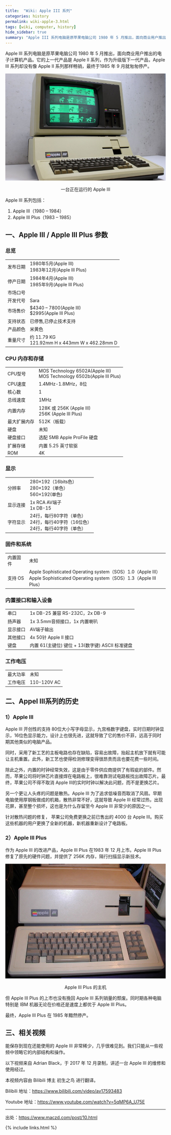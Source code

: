 ```yaml
---
title:  "Wiki: Apple III 系列"
categories: history
permalink: wiki-apple-3.html
tags: [wiki, computer, history]
hide_sidebar: true
summary: "Apple III 系列电脑是原苹果电脑公司 1980 年 5 月推出，面向商业用户推出的电子计算机产品。"
---
```


Apple III 系列电脑是原苹果电脑公司 1980 年 5 月推出，面向商业用户推出的电子计算机产品。它的上一代产品是 Apple II 系列，作为升级版下一代产品，Apple III 系列却没有像 Apple II 系列那样畅销，最终于1985 年 9 月就匆匆停产。

<div align="center">
    <a href="../images/dnbwg/wiki_apple_3_01.jpg">
        <img src="../images/dnbwg/wiki_apple_3_01.jpg" alt="一台正在运行的 Apple III"/>
    </a>
    <p>一台正在运行的 Apple III</p>
</div>

Apple III 系列包括：

 1. Apple III（1980 – 1984）
 2. Apple III Plus（1983 – 1985）

## 一、Apple III / Apple III Plus 参数

### 总览

|         |           |
|---------|-----------|
| 发布日期 | 1980年5月(Apple III) <br/> 1983年12月(Apple III Plus) |
| 停产日期 | 1984年4月(Apple III) <br/> 1985年9月(Apple III Plus) |
| 市场口号 | |
| 开发代号 | Sara |
| 市场售价 | $4340 – 7800(Apple III)  <br/> $2995(Apple III Plus) |
| 支持状态 | 已停售,已停止技术支持 |
| 产品颜色 | 米黄色 |
| 重量尺寸 | 约 11.79 KG <br/> 121.92mm H x 443mm W x 462.28mm D |

### CPU 内存和存储

|         |           |
|---------|-----------|
| CPU型号 | MOS Technology 6502A(Apple III) <br/> MOS Technology 6502b(Apple III Plus)
| CPU速度 | 1.4MHz-1.8MHz，8位
| 核心数 | 1
| 总线速度 | 1MHz
| 内置内存 | 128K 或 256K (Apple III) <br/> 256K (Apple III Plus)
| 最大扩展内存 | 512K（板载）
| 硬盘 | 未知
| 硬盘接口 | 选配 5MB Apple ProFile 硬盘
| 扩展存储 | 内置 5.25 英寸软驱
| ROM | 4K

### 显示

|         |           |
|---------|-----------|
| 分辨率 | 280×192（16bits色） <br/> 280×192（单色） <br/> 560×192(单色) |
| 显示连接 | 1x RCA AV端子 <br/> 1x DB-15 |
| 字符显示 | 24行，每行80字符（单色） <br/> 24行，每行40字符（16位色） <br/> 24行，每行40字符（单色） |

### 固件和系统

|         |           |
|---------|-----------|
| 内置固件 | 未知 |
| 支持 OS | Apple Sophisticated Operating system（SOS）1.0（Apple III） <br/> Apple Sophisticated Operating system（SOS）1.3（Apple III Plus） |

### 内置接口和输入设备

|         |           |
|---------|-----------|
| 串口 | 1x DB-25 兼容 RS-232C，2x DB-9 |
| 扬声器 | 1x 3.5mm音频接口，1x 内置喇叭 |
| 显示接口 | AV端子输出 |
| 其他接口 | 4x  50针 Apple II 接口 |
| 键盘 | 内置 61(主键位) 键位 + 13(数字键) ASCII 标准键盘 |

### 工作电压

|         |           |
|---------|-----------|
| 最大功率 | 未知 |
| 工作电压 | 110-120V AC |


## 二、Appel III系列的历史

### 1）Apple III

Apple III 开创性的支持 80位大小写字母显示，九宫格数字键盘，实时日期时钟显示，16位色显示能力，设计上也很先进，这就导致了它的售价不菲，远高于同时期其他类似的电脑产品。

同时，采用了新工艺的主板电路也存在缺陷，容易出故障，抬起主机放下就有可能让主机重置。此外，新工艺也使得检测修理变得很昂贵而且也要花费一些时间。

除此之外，内置的时钟经常失效，这是由于零件供应商提供了有瑕疵的部件。然而，苹果公司将时钟芯片直接焊在电路板上，很难靠测试电路板找出故障芯片。最终，苹果公司不得不取消 Apple III的实时时钟以解决此问题，而不是更换芯片。

另一个更让人头疼的问题是散热。Apple III 为了追求低噪音而取消了风扇。早期电脑使用厚钢板做成的机箱，散热非常不好，这就导致 Apple III 经常过热，出现花屏，甚至整个损坏，这也是为什么存留至今 Apple III 非常少的原因之一。

针对散热问题的修复， 苹果公司免费更换之前已售出的 4000 台 Apple III。购买这些机器的用户更换了全新的机器，新机器重新设计了电路板。

### 2）Apple III Plus

作为 Apple III 的改进产品，Apple III Plus 在1983 年 12 月上市。Apple III Plus 修复了原先的硬件问题，并提供了 256K 内存，隔行扫描显示新技术。

<div align="center">
    <a href="../images/dnbwg/wiki_apple_3_02.jpg">
        <img src="../images/dnbwg/wiki_apple_3_02.jpg" alt="Apple III Plus 的主机"/>
    </a>
    <p>Apple III Plus 的主机</p>
</div>

但 Apple III Plus 的上市也没有挽回 Apple III 系列销量的颓废。同时期各种电脑特别是 IBM 机器无论在价格还是速度上都优于 Apple III Plus。

最终，Apple III Plus 在 1985 年黯然停产。


## 三、相关视频

能保存到现在还能使用的 Apple III 非常稀少，几乎很难见到。我们只能从一些视频中领略它的内部结构和操作。

以下视频来自 Adrian Black，于 2017 年 12 月录制，讲述一台 Apple III 的维修和使用经过。

本视频内容由 Bilibili 博主 初生之鸟 进行翻译。

Bilibili 地址：<https://www.bilibili.com/video/av17593483>

Youtube 地址：<https://www.youtube.com/watch?v=5qMP6A_U75E>


---------

出处：https://www.maczd.com/post/10.html

{% include links.html %}
